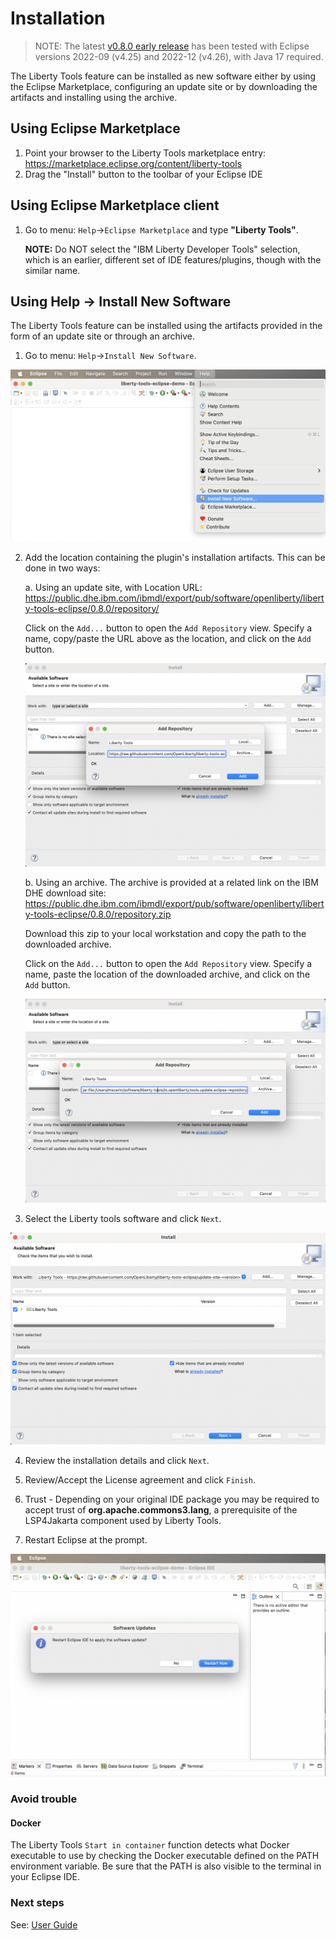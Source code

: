 # Installation

> NOTE: The latest [v0.8.0 early release](https://github.com/OpenLiberty/liberty-tools-eclipse/releases/tag/liberty-tools-0.8.0.202301250158) has been tested with Eclipse versions 2022-09 (v4.25) and 2022-12 (v4.26), with Java 17 required.

The Liberty Tools feature can be installed as new software either by using the Eclipse Marketplace, configuring an update site or by downloading the artifacts and installing using the archive.

## Using Eclipse Marketplace

1. Point your browser to the Liberty Tools marketplace entry: https://marketplace.eclipse.org/content/liberty-tools
2. Drag the "Install" button to the toolbar of your Eclipse IDE

## Using Eclipse Marketplace client

1. Go to menu:  `Help`->`Eclipse Marketplace` and type **"Liberty Tools"**.

    **NOTE:** Do NOT select the "IBM Liberty Developer Tools" selection, which is an earlier, different set of IDE features/plugins, though with the similar name.

## Using Help -> Install New Software

The Liberty Tools feature can be installed using the artifacts provided in the form of an update site or through an archive.

1. Go to menu: `Help`->`Install New Software`.

![Step 1. New software installation](images/install-installNewSotwareEntry.png)

2. Add the location containing the plugin's installation artifacts. This can be done in two ways:
    
    a. Using an update site, with Location URL: https://public.dhe.ibm.com/ibmdl/export/pub/software/openliberty/liberty-tools-eclipse/0.8.0/repository/

    Click on the `Add...` button to open the `Add Repository` view. Specify a name, copy/paste the URL above as the location, and click on the `Add` button. 

    ![Step 2a. Add repository](images/install-addRepoSite.png)
 
    b. Using an archive. The archive is provided at a related link on the IBM DHE download site: https://public.dhe.ibm.com/ibmdl/export/pub/software/openliberty/liberty-tools-eclipse/0.8.0/repository.zip

    Download this zip to your local workstation and copy the path to the downloaded archive.

    Click on the `Add...` button to open the `Add Repository` view. Specify a name, paste the location of the downloaded archive, and click on the `Add` button. 

    ![Step 2b. Add repository](images/install-addRepoArchive.png)

3. Select the Liberty tools software and click `Next`.

![Step 3. Select Software to install](images/install-selectLibertyToolsFromSite.png)

4. Review the installation details and click `Next`.

5. Review/Accept the License agreement and click `Finish`.

6. Trust - Depending on your original IDE package you may be required to accept trust of **org.apache.commons3.lang**, a prerequisite of the LSP4Jakarta component used by Liberty Tools.

7. Restart Eclipse at the prompt.

![Step 5. Reboot](images/install-restartAfterInstall.png)

### Avoid trouble

#### Docker 

The Liberty Tools `Start in container` function detects what Docker executable to use by checking the Docker executable defined on the PATH environment variable. Be sure that the PATH is also visible to the terminal in your Eclipse IDE.

### Next steps

See: [User Guide](../user-guide.md)
